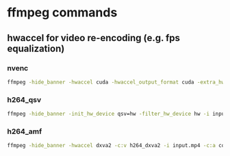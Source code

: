 # ffmpeg commands

## hwaccel for video re-encoding (e.g. fps equalization)

### nvenc

```bash
ffmpeg -hide_banner -hwaccel cuda -hwaccel_output_format cuda -extra_hw_frames 8 -i input.mp4 -c:a copy -c:v h264_nvenc output_nvenc.mp4
```

### h264_qsv

```bash
ffmpeg -hide_banner -init_hw_device qsv=hw -filter_hw_device hw -i input.mp4 -c:a copy -c:v h264_qsv output_qsv.mp4
```

### h264_amf

```bash
ffmpeg -hide_banner -hwaccel dxva2 -c:v h264_dxva2 -i input.mp4 -c:a copy -c:v h264_amf output_amf.mp4
```
